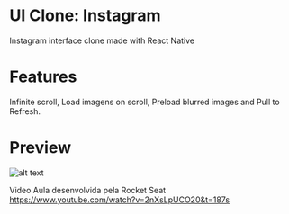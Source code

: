 # UI Clone: Instagram

Instagram interface clone made with React Native

# Features

Infinite scroll, Load imagens on scroll, Preload blurred images and Pull to Refresh.

# Preview
![alt text](https://github.com/Rocketseat/youtube-ui-clone-instagram-feed/blob/master/preview.gif)

Video Aula desenvolvida pela Rocket Seat
https://www.youtube.com/watch?v=2nXsLpUCO20&t=187s
